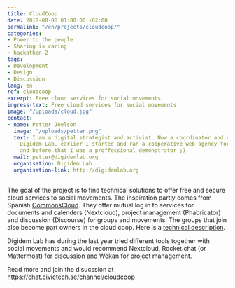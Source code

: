 ```yaml
---
title: CloudCoop
date: 2018-08-08 01:00:00 +02:00
permalink: "/en/projects/cloudcoop/"
categories:
- Power to the people
- Sharing is caring
- hackathon-2
tags:
- Development
- Design
- Discussion
lang: en
ref: cloudcoop
excerpt: Free cloud services for social movements.
ingress-text: Free cloud services for social movements.
image: "/uploads/cloud.jpg"
contact:
- name: Petter Joelson
  image: "/uploads/petter.png"
  text: I am a digital strategist and activist. Now a coordinator and co-founder of
    Digidem Lab, earlier I started and ran a cooperative web agency for eight years
    and before that I was a proffessional demonstrator ;)
  mail: petter@digidemlab.org
  organisation: Digidem Lab
  organisation-link: http://digidemlab.org
---
```


The goal of the project is to find technical solutions to offer free and secure cloud services to social movements. The inspiration partly comes from Spanish [CommonsCloud](https://www.commonscloud.coop/). They offer mutual log in to services for documents and calenders (Nextcloud), project management (Phabricator) and discussion (Discourse) for groups and movements. The groups that join also become part owners in the cloud coop. Here is a [technical description](https://open.coop/2018/04/03/making-of-the-coop-cloud/).

Digidem Lab has during the last year tried different tools together with social movements and would recommend Nextcloud, Rocket.chat (or Mattermost) for discussion and Wekan for project management.

Read more and join the disucssion at <https://chat.civictech.se/channel/cloudcoop>
